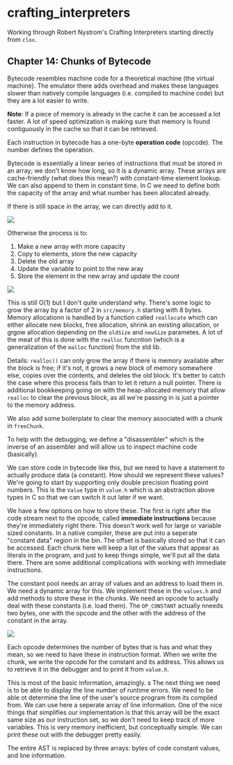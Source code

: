 # crafting_interpreters

Working through Robert Nystrom's Crafting Interpreters starting directly from `clox`.

## Chapter 14: Chunks of Bytecode 

Bytecode resembles machine code for a theoretical machine (the virtual machine). The emulator there adds overhead and makes these languages slower than natively compile languages (i.e. compiled to machine code) but they are a lot easier to write. 

**Note**: If a piece of memory is already in the cache it can be accessed a lot faster. A lot of speed optimization is making sure that memory is found contiguously in the cache so that it can be retrieved. 

Each instruction in bytecode has a one-byte **operation code** (opcode). The number defines the operation. 

Bytecode is essentially a linear series of instructions that must be stored in an array; we don't know how long, so it is a dynamic array. These arrays are cache-friendly (what does this mean?) with constant-time element lookup. We can also append to them in constant time. In C we need to define both the capacity of the array and what number has been allocated already. 

If there is still space in the array, we can directly add to it. 

![](https://craftinginterpreters.com/image/chunks-of-bytecode/insert.png)

Otherwise the process is to:

1. Make a new array with more capacity
2. Copy to elements, store the new capacity
3. Delete the old array
5. Update the variable to point to the new aray
6. Store the element in the new array and update the count

![](https://craftinginterpreters.com/image/chunks-of-bytecode/grow.png)

This is still O(1) but I don't quite understand why. There's some logic to grow the array by a factor of 2 in `src/memory.h` starting with 8 bytes. Memory allocationn is handled by a function called `reallocate` which can either allocate new blocks, free allocation, shrink an existing allocation, or grgow allocation depending on the `oldSize` and `newSize` parametes.  A lot of the meat of this is done with the `realloc` funcntion (which is a generalization of the `malloc` function) from the std lib. 

Details: `realloc()` can only grow the array if there is memory available after the block is free; if it's not, it grows a new block of memory somewhere else, copies over the contents, and deletes the old block. It's better to catch the case where this process fails than to let it return a null pointer. There is additional bookkeeping going on with the heap-allocated memory that allow `realloc` to clear the previous block, as all we're passing in is just a pointer to the memory address. 

We also add some boilerplate to clear the memory associated with a chunk in `freeChunk`. 

To help with the debugging, we define a "disassembler" which is the inverse of an assembler and will allow us to inspect machine code (basically).

We can store code in bytecode like this, but we need to have a statement to actually produce data (a constant). How should we represent these values? We're going to start by supporting only double precision floating point numbers. This is the `Value` type in `value.h` which is an abstraction above types in C so that we can switch it out later if we want.  

We have a few options on how to store these. The first is right after the code stream next to the opcode, called **immediate instructions** because they're immediately right there. This doesn't work well for large or variable sized constants. In a native compiler, these are put into a seperate "constant data" region in the bin. The offset is basically stored so that it can be accessed. Each chunk here will keep a list of the values that appear as literals in the program, and just to keep things simple, we'll put all the data there. There are some additional complications with working with immediate instructions. 

The constant pool needs an array of values and an address to load them in. We need a dynamic array for this. We implement these in the `values.h` and add methods to store these in the chunks. We need an opcode to actually deal with these constants (i.e. load them). The `OP_CONSTANT` actually nneeds two bytes, one with the opcode and the other with the address of the constant in the array.

![](https://craftinginterpreters.com/image/chunks-of-bytecode/format.png)

Each opcode determines the number of bytes that is has and what they mean, so we need to have these in instruction format. When we write the chunk, we write the opcode for the constant and its address. This allows us to retrieve it in the debugger and to print it from `value.h`.

This is most of the basic information, amazingly. 
s
The next thing we need is to be able to display the line number of runtime errors. We need to be able ot determine the line of the user's source program from its compiled from. We can use here a seperate array of line information. One of the nice things that simplifies our implementation is that this array will be the exact same size as our instruction set, so we don't need to keep track of more variables. This is very memory inefficient, but conceptually simple.   We can print these out with the debugger pretty easily.

The entire AST is replaced by three arrays: bytes of code constant values, and line information. 